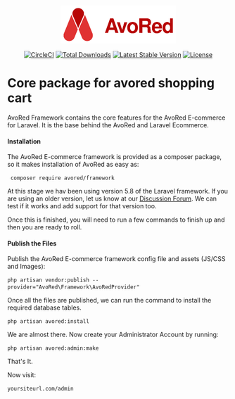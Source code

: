 <p align="center">
    <a href="https://www.avored.com/" target="_blank"><img src="logo.svg" height="86" alt="AvoRed"></a>
</p>

<p align="center">
    <a href="https://circleci.com/gh/avored/framework/tree/master"><img src="https://circleci.com/gh/avored/framework/tree/master.svg?style=shield" alt="CircleCI"></a>
    <a href="https://packagist.org/packages/avored/framework"><img src="https://poser.pugx.org/avored/framework/downloads" alt="Total Downloads"></a>
    <a href="https://packagist.org/packages/avored/framework"><img src="https://poser.pugx.org/avored/framework/v/stable" alt="Latest Stable Version"></a>
    <a href="https://packagist.org/packages/avored/framework"><img src="https://poser.pugx.org/avored/framework/license" alt="License"></a>
</p>


# Core package for avored shopping cart
AvoRed Framework contains the core features for the AvoRed E-commerce for Laravel. It is the base behind the AvoRed and Laravel Ecommerce.

#### Installation
The AvoRed E-commerce framework is provided as a composer package, so it makes installation of AvoRed as easy as:

     composer require avored/framework

At this stage we hav been using version 5.8 of the Laravel framework. If you are using an older version, let us know at our [Discussion Forum](https://www.avored.com/discussion). We can test if it works and add support for that version too.

Once this is finished, you will need to run a few commands to finish up and then you are ready to roll.

#### Publish the Files
Publish the AvoRed E-commerce framework config file and assets (JS/CSS and Images):

    php artisan vendor:publish --provider="AvoRed\Framework\AvoRedProvider"

Once all the files are published, we can run the command to install the required database tables.

    php artisan avored:install

We are almost there. Now create your Administrator Account by running:

    php artisan avored:admin:make


That's It. 

Now visit:

    yoursiteurl.com/admin
